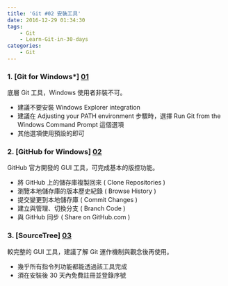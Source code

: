 ```yaml
---
title: 'Git #02 安裝工具'
date: 2016-12-29 01:34:30
tags: 
    - Git
    - Learn-Git-in-30-days
categories:
    - Git
---
```

### 1. [Git for Windows*] [01]
底層 Git 工具，Windows 使用者非裝不可。
- 建議不要安裝 Windows Explorer integration
- 建議在 Adjusting your PATH environment 步驟時，選擇 Run Git from the Windows Command Prompt 這個選項
- 其他選項使用預設的即可

<!-- more -->

### 2. [GitHub for Windows] [02]
GitHub 官方開發的 GUI 工具，可完成基本的版控功能。
- 將 GitHub 上的儲存庫複製回來 ( Clone Repositories )
- 瀏覽本地儲存庫的版本歷史紀錄 ( Browse History )
- 提交變更到本地儲存庫 ( Commit Changes )
- 建立與管理、切換分支 ( Branch Code )
- 與 GitHub 同步 ( Share on GitHub.com )

### 3. [SourceTree] [03]
較完整的 GUI 工具，建議了解 Git 運作機制與觀念後再使用。
- 幾乎所有指令列功能都能透過該工具完成
- 須在安裝後 30 天內免費註冊並登錄序號

[01]: https://git-for-windows.github.io/
[02]: https://desktop.github.com/
[03]: https://www.sourcetreeapp.com/